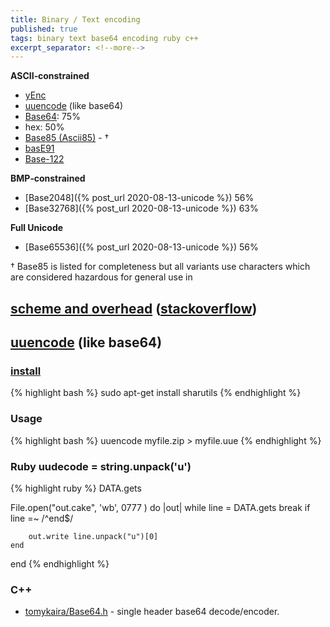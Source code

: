 ```yaml
---
title: Binary / Text encoding
published: true
tags: binary text base64 encoding ruby c++
excerpt_separator: <!--more-->
---
```

**ASCII‑constrained**
- [yEnc](https://en.wikipedia.org/wiki/YEnc)
- [uuencode](https://en.wikipedia.org/wiki/Uuencode) (like base64)
- [Base64](https://en.wikipedia.org/wiki/Base64): 75%
- hex: 50%
- [Base85 (Ascii85)](https://en.wikipedia.org/wiki/Ascii85) - †
- [basE91](http://base91.sourceforge.net/)
- [Base-122](https://github.com/kevinAlbs/Base122)

**BMP‑constrained**
- [Base2048]({% post_url 2020-08-13-unicode %})  56%
- [Base32768]({% post_url 2020-08-13-unicode %})  63%

**Full Unicode**
- [Base65536]({% post_url 2020-08-13-unicode %}) 56%

<!--more-->
† Base85 is listed for completeness but all variants use characters which are considered hazardous for general use in 

## [scheme and overhead](https://en.wikipedia.org/wiki/Binary-to-text_encoding) ([stackoverflow](https://stackoverflow.com/a/971501/51386))

## [uuencode](https://en.wikipedia.org/wiki/Uuencode) (like base64)

### [install](https://askubuntu.com/questions/232440/how-do-i-install-uudecode#232444)
{% highlight bash %}
sudo apt-get install sharutils
{% endhighlight %}

### Usage
{% highlight bash %}
uuencode myfile.zip <filename> > myfile.uue
{% endhighlight %}

### Ruby uudecode = string.unpack('u')
{% highlight ruby %}
DATA.gets

File.open("out.cake", 'wb', 0777 ) do |out|
	while line = DATA.gets
    	break if line =~ /^end$/

    	out.write line.unpack("u")[0]
	end
end
{% endhighlight %}

### C++ 
- [tomykaira/Base64.h](https://gist.github.com/tomykaira/f0fd86b6c73063283afe550bc5d77594) - single header base64 decode/encoder. 